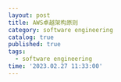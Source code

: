 ```yaml
---
layout: post
title: AWS卓越架构原则
category: software engineering
catalog: true
published: true
tags:
  - software engineering
time: '2023.02.27 11:33:00'
---
```

